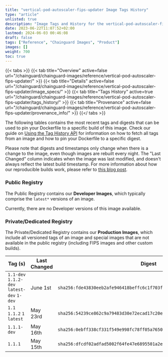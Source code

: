 ```yaml
---
title: "vertical-pod-autoscaler-fips-updater Image Tags History"
type: "article"
unlisted: true
description: "Image Tags and History for the vertical-pod-autoscaler-fips-updater Chainguard Image"
date: 2023-06-22T11:07:52+02:00
lastmod: 2024-06-03 00:46:08
draft: false
tags: ["Reference", "Chainguard Images", "Product"]
images: []
weight: 700
toc: true
---
```


{{< tabs >}}
{{< tab title="Overview" active=false url="/chainguard/chainguard-images/reference/vertical-pod-autoscaler-fips-updater/" >}}
{{< tab title="Details" active=false url="/chainguard/chainguard-images/reference/vertical-pod-autoscaler-fips-updater/image_specs/" >}}
{{< tab title="Tags History" active=true url="/chainguard/chainguard-images/reference/vertical-pod-autoscaler-fips-updater/tags_history/" >}}
{{< tab title="Provenance" active=false url="/chainguard/chainguard-images/reference/vertical-pod-autoscaler-fips-updater/provenance_info/" >}}
{{</ tabs >}}

The following tables contains the most recent tags and digests that can be used to pin your Dockerfile to a specific build of this image. Check our guide on [Using the Tag History API](/chainguard/chainguard-images/using-the-tag-history-api/) for information on how to fetch all tags from an image and how to pin your Dockerfile to a specific digest.

Please note that digests and timestamps only change when there is a change to the image, even though images are rebuilt every night. The "Last Changed" column indicates when the image was last modified, and doesn't always reflect the latest build timestamp. For more information about how our reproducible builds work, please refer to [this blog post](https://www.chainguard.dev/unchained/reproducing-chainguards-reproducible-image-builds).

### Public Registry
The Public Registry contains our **Developer Images**, which typically comprise the `latest*` versions of an image.

Currently, there are no Developer versions of this image available.

### Private/Dedicated Registry
The Private/Dedicated Registry contains our **Production Images**, which include all versioned tags of an image and special images that are not available in the public registry (including FIPS images and other custom builds).

| Tag (s)                                     | Last Changed | Digest                                                                    |
|---------------------------------------------|--------------|---------------------------------------------------------------------------|
|  `1.1-dev` `1.1.2-dev` `latest-dev` `1-dev` | June 1st     | `sha256:fde43830eeb2afe946418beffc6c1f703fb0bdb8719600bd10c1d2197ba43f66` |
|  `1.1` `1.1.2` `1` `latest`                 | May 23rd     | `sha256:54239ce862c9a79483d30e72ecad17c20e5d330dcda7051199eeb6c8904710ba` |
|  `1.1.1-dev`                                | May 16th     | `sha256:0ebff338cf331f549e998fc78ff05a765044e619e7124f47823e0270c231b4ad` |
|  `1.1.1`                                    | May 15th     | `sha256:dfcdf02adfad5002f64fe47e6895501a2e1c75afe6bab3401980e978719a9dff` |

